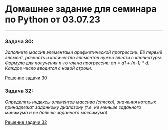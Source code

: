 # Домашнее задание для семинара по Python от 03.07.23
___
### Задача 30:

*Заполните массив элементами арифметической прогрессии. Её первый элемент, разность и количество элементов нужно ввести с клавиатуры. Формула для получения n-го члена прогрессии: an = a1 + (n-1) * d.
Каждое число вводится с новой строки.*

[Решение задачи 30](ex01.py)

### Задача 32:

*Определить индексы элементов массива (списка), значения которых принадлежат заданному диапазону (т.е. не меньше заданного минимума и не больше заданного максимума).*

[Решение задачи 32](ex02.py)
